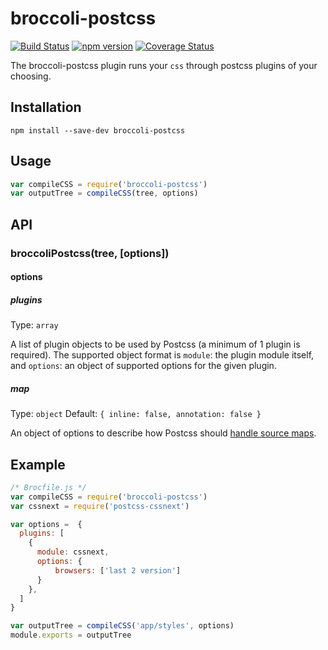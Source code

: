 # broccoli-postcss

[![Build Status](https://travis-ci.org/jeffjewiss/broccoli-postcss.svg?branch=master)](https://travis-ci.org/jeffjewiss/broccoli-postcss)
[![npm version](https://badge.fury.io/js/broccoli-postcss.svg)](http://badge.fury.io/js/broccoli-postcss)
[![Coverage Status](https://coveralls.io/repos/github/jeffjewiss/broccoli-postcss/badge.svg?branch=master)](https://coveralls.io/github/jeffjewiss/broccoli-postcss?branch=master)

The broccoli-postcss plugin runs your `css` through postcss plugins of your choosing.

## Installation

```shell
npm install --save-dev broccoli-postcss
```

## Usage

```javascript
var compileCSS = require('broccoli-postcss')
var outputTree = compileCSS(tree, options)
```

## API

### broccoliPostcss(tree, [options])

#### options

##### plugins

Type: `array`

A list of plugin objects to be used by Postcss (a minimum of 1 plugin is required). The supported object format is `module`: the plugin module itself, and `options`: an object of supported options for the given plugin.

##### map

Type: `object`
Default: `{ inline: false, annotation: false }`

An object of options to describe how Postcss should [handle source maps](https://github.com/postcss/postcss/blob/master/docs/source-maps.md).


## Example

```javascript
/* Brocfile.js */
var compileCSS = require('broccoli-postcss')
var cssnext = require('postcss-cssnext')

var options =  {
  plugins: [
    {
      module: cssnext,
      options: {
          browsers: ['last 2 version']
      }
    },
  ]
}

var outputTree = compileCSS('app/styles', options)
module.exports = outputTree
```
